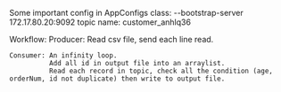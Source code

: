 Some important config in AppConfigs class: 
    --bootstrap-server 172.17.80.20:9092
    topic name: customer_anhlq36

Workflow:
    Producer: Read csv file, send each line read. 
    
    
    
    Consumer: An infinity loop. 
              Add all id in output file into an arraylist. 
              Read each record in topic, check all the condition (age, orderNum, id not duplicate) then write to output file.


